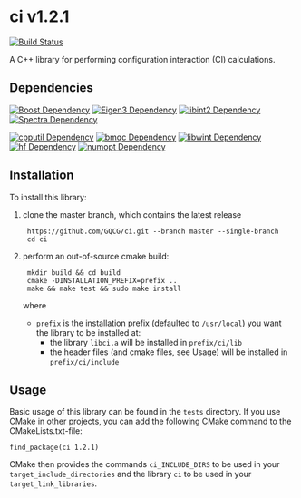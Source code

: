 # ci v1.2.1
[![Build Status](https://travis-ci.org/GQCG/ci.svg?branch=master)](https://travis-ci.org/GQCG/ci)

A C++ library for performing configuration interaction (CI) calculations.

## Dependencies
[![Boost Dependency](https://img.shields.io/badge/Boost-1.65.1+-000000.svg)](http://www.boost.org)
[![Eigen3 Dependency](https://img.shields.io/badge/Eigen-3.3.4+-000000.svg)](http://eigen.tuxfamily.org/index.php?title=Main_Page)
[![libint2 Dependency](https://img.shields.io/badge/libint-2.3.1+-000000.svg)](https://github.com/evaleev/libint)
[![Spectra Dependency](https://img.shields.io/badge/Spectra-0.6.1+-000000.svg)](https://github.com/yixuan/spectra/)

[![cpputil Dependency](https://img.shields.io/badge/cpputil-1.4.0+-blue.svg)](https://github.com/GQCG/cpputil)
[![bmqc Dependency](https://img.shields.io/badge/bmqc-1.2.0+-blue.svg)](https://github.com/GQCG/bmqc)
[![libwint Dependency](https://img.shields.io/badge/libwint-3.1.0+-blue.svg)](https://github.com/GQCG/libwint)
[![hf Dependency](https://img.shields.io/badge/hf-3.1.0+-blue.svg)](https://github.com/GQCG/hf)
[![numopt Dependency](https://img.shields.io/badge/numopt-1.3.0+-blue.svg)](https://github.com/GQCG/numopt)


## Installation
To install this library:
1. clone the master branch, which contains the latest release

        https://github.com/GQCG/ci.git --branch master --single-branch
        cd ci

2. perform an out-of-source cmake build:

        mkdir build && cd build
        cmake -DINSTALLATION_PREFIX=prefix ..
        make && make test && sudo make install

    where
    * `prefix` is the installation prefix (defaulted to `/usr/local`) you want the library to be installed at:
        * the library `libci.a` will be installed in `prefix/ci/lib`
        * the header files (and cmake files, see Usage) will be installed in `prefix/ci/include`


## Usage
Basic usage of this library can be found in the `tests` directory. If you use CMake in other projects, you can add the following CMake command to the CMakeLists.txt-file:

    find_package(ci 1.2.1)

CMake then provides the commands `ci_INCLUDE_DIRS` to be used in your `target_include_directories` and the library `ci` to be used in your `target_link_libraries`.
